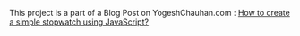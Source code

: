 This project is a part of a Blog Post on YogeshChauhan.com : <a href="https://www.yogeshchauhan.com/how-to-create-a-simple-stopwatch-using-javascript/" target="_blank">How to create a simple stopwatch using JavaScript?</a>

